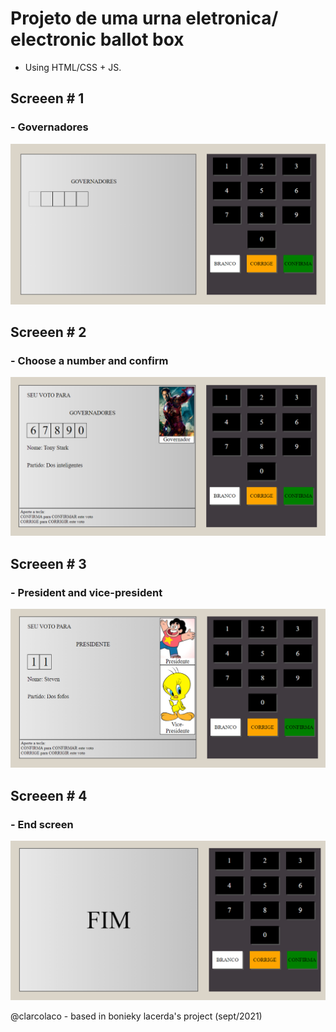 # Projeto de uma urna eletronica/ electronic ballot box
- Using HTML/CSS + JS.

## Screeen # 1

###  - Governadores
<img src="https://github.com/clarcolaco/urnaeletronica-js/blob/main/urna/images/preview1.PNG?raw=true">

## Screeen # 2

### - Choose a number and confirm
<img src="https://github.com/clarcolaco/urnaeletronica-js/blob/main/urna/images/preview2.PNG?raw=true">

## Screeen # 3

### - President and vice-president
<img src="https://github.com/clarcolaco/urnaeletronica-js/blob/main/urna/images/preview3.PNG?raw=true">

## Screeen # 4

### - End screen
<img src="https://github.com/clarcolaco/urnaeletronica-js/blob/main/urna/images/preview4.PNG?raw=true">


 @clarcolaco - based in bonieky lacerda's project (sept/2021)